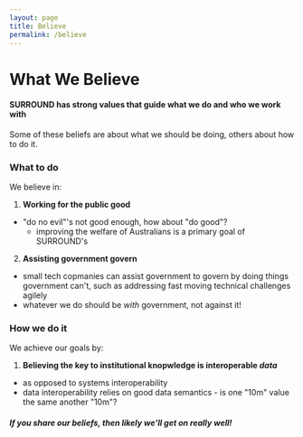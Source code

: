 ```yaml
---
layout: page
title: Believe
permalink: /believe
---
```

# What We Believe

#### SURROUND has strong values that guide what we do and who we work with

Some of these beliefs are about what we should be doing, others about how to do it.

### What to do
We believe in:

1. **Working for the public good**
  * "do no evil"'s not good enough, how about "do good"?
    * improving the welfare of Australians is a primary goal of SURROUND's
2. **Assisting government govern**
  * small tech copmanies can assist government to govern by doing things government can't, such as addressing fast moving technical challenges agilely
  * whatever we do should be *with* government, not against it!

### How we do it
We achieve our goals by:

1. **Believing the key to institutional knopwledge is interoperable *data***
  * as opposed to systems interoperability
  * data interoperability relies on good data semantics - is one "10m" value the same another "10m"?


##### If you share our beliefs, then likely we'll get on really well!